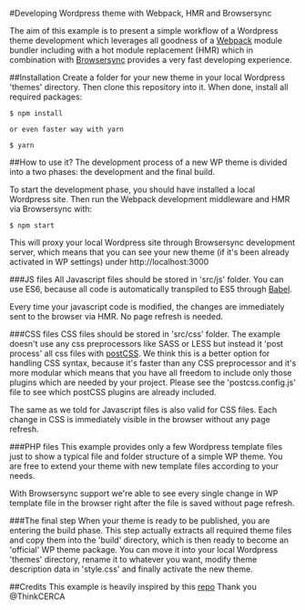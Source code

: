 #Developing Wordpress theme with Webpack, HMR and Browsersync

The aim of this example is to present a simple workflow of a Wordpress theme development which leverages all goodness of a [Webpack](https://webpack.github.io/) module bundler including with a hot module replacement (HMR) which in combination with [Browsersync](https://www.browsersync.io/) provides a very fast developing experience.

##Installation
Create a folder for your new theme in your local Wordpress 'themes' directory. Then clone this repository into it. When done, install all required packages:
```
$ npm install

or even faster way with yarn

$ yarn
```

##How to use it?
The development process of a new WP theme is divided into a two phases: the development and the final build.

To start the development phase, you should have installed a local Wordpress site. Then run the Webpack development middleware and HMR via Browsersync with:
```
$ npm start
```
This will proxy your local Wordpress site through Browsersync development server, which means that you can see your new theme (if it's been already activated in WP settings) under http://localhost:3000

###JS files
All Javascript files should be stored in 'src/js' folder. You can use ES6, because all code is automatically transpiled to ES5 through [Babel](https://babeljs.io/).

Every time your javascript code is modified, the changes are immediately sent to the browser via HMR. No page refresh is needed.

###CSS files
CSS files should be stored in 'src/css' folder. The example doesn't use any css preprocessors like SASS or LESS but instead it 'post process' all css files with [postCSS](http://postcss.org/). We think this is a better option for handling CSS syntax, because it's faster than any CSS preprocessor and it's more modular which means that you have all freedom to include only those plugins which are needed by your project. Please see the 'postcss.config.js' file to see which postCSS plugins are already included.

The same as we told for Javascript files is also valid for CSS files. Each change in CSS is immediately visible in the browser without any page refresh.

###PHP files
This example provides only a few Wordpress template files just to show a typical file and folder structure of a simple WP theme. You are free to extend your theme with new template files according to your needs.

With Browsersync support we're able to see every single change in WP template file in the browser right after the file is saved without page refresh.

###The final step
When your theme is ready to be published, you are entering the build phase. This step actually extracts all required theme files and copy them into the 'build' directory, which is then ready to become an 'official' WP theme package. You can move it into your local Wordpress 'themes' directory, rename it to whatever you want, modify theme description data in 'style.css' and finally activate the new theme. 

##Credits
This example is heavily inspired by this [repo](https://github.com/bionikspoon/webpack-hmr-wordpress)
Thank you @ThinkCERCA

